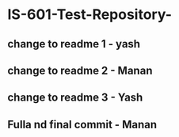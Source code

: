 # IS-601-Test-Repository-
## change to readme 1 - yash
## change to readme 2 - Manan
## change to readme 3 - Yash
## Fulla nd final commit - Manan
